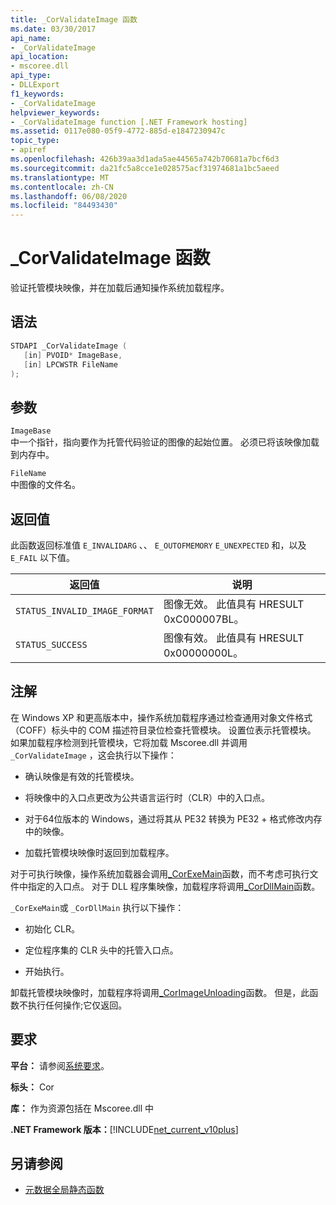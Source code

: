 ```yaml
---
title: _CorValidateImage 函数
ms.date: 03/30/2017
api_name:
- _CorValidateImage
api_location:
- mscoree.dll
api_type:
- DLLExport
f1_keywords:
- _CorValidateImage
helpviewer_keywords:
- _CorValidateImage function [.NET Framework hosting]
ms.assetid: 0117e080-05f9-4772-885d-e1847230947c
topic_type:
- apiref
ms.openlocfilehash: 426b39aa3d1ada5ae44565a742b70681a7bcf6d3
ms.sourcegitcommit: da21fc5a8cce1e028575acf31974681a1bc5aeed
ms.translationtype: MT
ms.contentlocale: zh-CN
ms.lasthandoff: 06/08/2020
ms.locfileid: "84493430"
---
```

# <a name="_corvalidateimage-function"></a>_CorValidateImage 函数
验证托管模块映像，并在加载后通知操作系统加载程序。  
  
## <a name="syntax"></a>语法  
  
```cpp  
STDAPI _CorValidateImage (
   [in] PVOID* ImageBase,  
   [in] LPCWSTR FileName  
);  
```  
  
## <a name="parameters"></a>参数  
 `ImageBase`  
 中一个指针，指向要作为托管代码验证的图像的起始位置。 必须已将该映像加载到内存中。  
  
 `FileName`  
 中图像的文件名。  
  
## <a name="return-value"></a>返回值  
 此函数返回标准值 `E_INVALIDARG` 、、 `E_OUTOFMEMORY` `E_UNEXPECTED` 和，以及 `E_FAIL` 以下值。  
  
|返回值|说明|  
|------------------|-----------------|  
|`STATUS_INVALID_IMAGE_FORMAT`|图像无效。 此值具有 HRESULT 0xC000007BL。|  
|`STATUS_SUCCESS`|图像有效。 此值具有 HRESULT 0x00000000L。|  
  
## <a name="remarks"></a>注解  
 在 Windows XP 和更高版本中，操作系统加载程序通过检查通用对象文件格式（COFF）标头中的 COM 描述符目录位检查托管模块。 设置位表示托管模块。 如果加载程序检测到托管模块，它将加载 Mscoree.dll 并调用 `_CorValidateImage` ，这会执行以下操作：  
  
- 确认映像是有效的托管模块。  
  
- 将映像中的入口点更改为公共语言运行时（CLR）中的入口点。  
  
- 对于64位版本的 Windows，通过将其从 PE32 转换为 PE32 + 格式修改内存中的映像。  
  
- 加载托管模块映像时返回到加载程序。  
  
 对于可执行映像，操作系统加载器会调用[_CorExeMain](corexemain-function.md)函数，而不考虑可执行文件中指定的入口点。 对于 DLL 程序集映像，加载程序将调用[_CorDllMain](cordllmain-function.md)函数。  
  
 `_CorExeMain`或 `_CorDllMain` 执行以下操作：  
  
- 初始化 CLR。  
  
- 定位程序集的 CLR 头中的托管入口点。  
  
- 开始执行。  
  
 卸载托管模块映像时，加载程序将调用[_CorImageUnloading](corimageunloading-function.md)函数。 但是，此函数不执行任何操作;它仅返回。  
  
## <a name="requirements"></a>要求  
 **平台：** 请参阅[系统要求](../../get-started/system-requirements.md)。  
  
 **标头：** Cor  
  
 **库：** 作为资源包括在 Mscoree.dll 中  
  
 **.NET Framework 版本：**[!INCLUDE[net_current_v10plus](../../../../includes/net-current-v10plus-md.md)]  
  
## <a name="see-also"></a>另请参阅

- [元数据全局静态函数](../metadata/metadata-global-static-functions.md)
